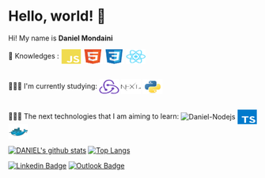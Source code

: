 # Hello, world! 👋
Hi! My name is **Daniel Mondaini**

<div>
  <span>🧠 Knowledges :</span>
    <img align="center" alt="Daniel-Js" height="30" width="40" src="https://raw.githubusercontent.com/devicons/devicon/master/icons/javascript/javascript-plain.svg">
    <img align="center" alt="Daniel-HTML" height="30" width="40" src="https://raw.githubusercontent.com/devicons/devicon/master/icons/html5/html5-original.svg">
    <img align="center" alt="Daniel-CSS" height="30" width="40" src="https://raw.githubusercontent.com/devicons/devicon/master/icons/css3/css3-original.svg">
    <img align="center" alt="Daniel-React" height="30" width="40" src="https://raw.githubusercontent.com/devicons/devicon/master/icons/react/react-original.svg">
<!--     <img align="center" alt="Erickson-C" height="30" width="40" src="https://cdn.jsdelivr.net/gh/devicons/devicon/icons/c/c-original.svg"> -->
<!--     <img align="center" alt="Erickson-Ts" height="30" width="40" src="https://cdn.jsdelivr.net/gh/devicons/devicon/icons/java/java-original.svg"> -->

  
  <span></br>👨🏻‍🎓  I'm currently studying:</span>
   <img align="center" alt="Daniel-Redux" height="30" width="40" src="https://raw.githubusercontent.com/devicons/devicon/master/icons/redux/redux-original.svg">
   <img align="center" alt="Daniel-Redux" height="30" width="40" src="https://github.com/devicons/devicon/blob/master/icons/nextjs/nextjs-original-wordmark.svg">
   <img align="center" alt="Daniel-Python" height="30" width="40" src="https://raw.githubusercontent.com/devicons/devicon/master/icons/python/python-original.svg">
  
  <span> </br>👩🏿‍🏫 The next technologies that I am aiming to learn:</span>
    <img align="center" alt="Daniel-Nodejs" height="30" width="40" src="https://cdn.jsdelivr.net/gh/devicons/devicon/icons/nodejs/nodejs-original.svg">
    <img align="center" alt="Daniel-Ts" height="30" width="40" src="https://raw.githubusercontent.com/devicons/devicon/master/icons/typescript/typescript-plain.svg">
    <img align="center" alt="Daniel-Docker" height="30" width="40" src="https://raw.githubusercontent.com/devicons/devicon/master/icons/docker/docker-original.svg"> 
</div>



[![DANIEL's github stats](https://github-readme-stats.vercel.app/api?username=DanMondaini&show_icons=true&theme=radical&bg_color=30,0d0d0d,191919&title_color=fff&text_color=fff&icon_color=79ff97)](https://github.com/DanMondaini/github-readme-stats)
[![Top Langs](https://github-readme-stats.vercel.app/api/top-langs/?username=DanMondaini&layout=compact&theme=radical&bg_color=30,0d0d0d,191919&title_color=fff&text_color=fff&icon_color=79ff97)](https://github.com/DanMondaini/github-readme-stats)

[![Linkedin Badge](https://img.shields.io/badge/LinkedIn-0077B5?style=for-the-badge&logo=linkedin&logoColor=white&link=https://www.linkedin.com/in/danielmondaini/)](https://www.linkedin.com/danielmondaini/) [![Outlook Badge](	https://img.shields.io/badge/Microsoft_Outlook-0078D4?style=for-the-badge&logo=microsoft-outlook&logoColor=white=danielmondaini@outlook.com)](danielmondaini@outlook.com)
